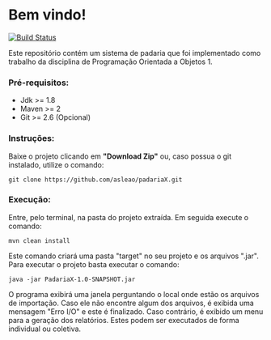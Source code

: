 # **Bem vindo!** 

[![Build Status](https://travis-ci.org/asleao/padariaX.svg?branch=master)](https://travis-ci.org/asleao/padariaX)

Este repositório contém um sistema de padaria que foi implementado como trabalho da disciplina de Programação Orientada a Objetos 1. 

### **Pré-requisitos:**

* Jdk >= 1.8
* Maven >= 2
* Git >= 2.6 (Opcional)

### **Instruções:**

Baixe o projeto clicando em **"Download Zip"** ou, caso possua o git instalado, utilize o comando:

`git clone https://github.com/asleao/padariaX.git`

### Execução:

Entre, pelo terminal, na pasta do projeto extraída. Em seguida execute o comando:

`mvn clean install`

Este comando criará uma pasta "target" no seu projeto e os arquivos ".jar". 
Para executar o projeto basta executar o comando:

`java -jar PadariaX-1.0-SNAPSHOT.jar`

O programa exibirá uma janela perguntando o local onde estão os arquivos de importação. Caso ele não encontre algum dos arquivos, é exibida uma mensagem "Erro I/O" e este é finalizado. Caso contrário, é exibido um menu para a geração dos relatórios. Estes podem ser executados de forma individual ou coletiva. 


